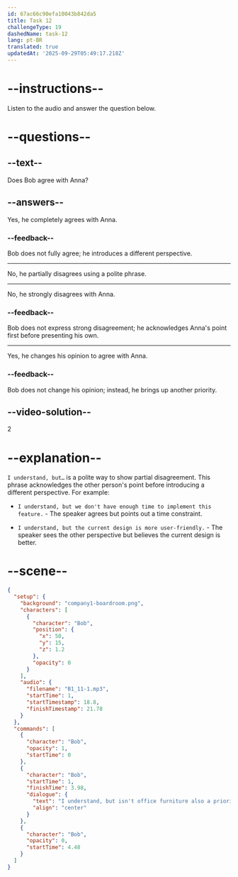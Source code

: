 ```yaml
---
id: 67ac66c90efa10043b842da5
title: Task 12
challengeType: 19
dashedName: task-12
lang: pt-BR
translated: true
updatedAt: '2025-09-29T05:49:17.218Z'
---
```


<!-- (Audio) Bob: I understand, but isn't office furniture also a priority? -->

# --instructions--

Listen to the audio and answer the question below.

# --questions--

## --text--

Does Bob agree with Anna?

## --answers--

Yes, he completely agrees with Anna.

### --feedback--

Bob does not fully agree; he introduces a different perspective.

---

No, he partially disagrees using a polite phrase.

---

No, he strongly disagrees with Anna.

### --feedback--

Bob does not express strong disagreement; he acknowledges Anna's point first before presenting his own.

---

Yes, he changes his opinion to agree with Anna.

### --feedback--

Bob does not change his opinion; instead, he brings up another priority.

## --video-solution--

2

# --explanation--

`I understand, but…` is a polite way to show partial disagreement. This phrase acknowledges the other person's point before introducing a different perspective. For example:

- `I understand, but we don't have enough time to implement this feature.` - The speaker agrees but points out a time constraint.

- `I understand, but the current design is more user-friendly.` - The speaker sees the other perspective but believes the current design is better.

# --scene--

```json
{
  "setup": {
    "background": "company1-boardroom.png",
    "characters": [
      {
        "character": "Bob",
        "position": {
          "x": 50,
          "y": 15,
          "z": 1.2
        },
        "opacity": 0
      }
    ],
    "audio": {
      "filename": "B1_11-1.mp3",
      "startTime": 1,
      "startTimestamp": 18.8,
      "finishTimestamp": 21.78
    }
  },
  "commands": [
    {
      "character": "Bob",
      "opacity": 1,
      "startTime": 0
    },
    {
      "character": "Bob",
      "startTime": 1,
      "finishTime": 3.98,
      "dialogue": {
        "text": "I understand, but isn't office furniture also a priority?",
        "align": "center"
      }
    },
    {
      "character": "Bob",
      "opacity": 0,
      "startTime": 4.48
    }
  ]
}
```
